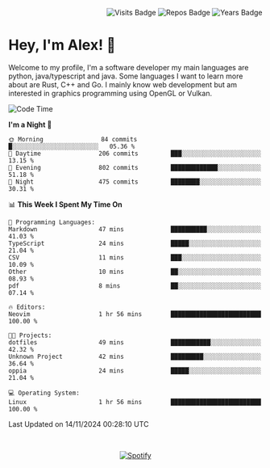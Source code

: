<p align="right">
  <img src="https://badges.pufler.dev/visits/Alextibtab/Alextibtab" alt="Visits Badge">
  <img src="https://badges.pufler.dev/repos/Alextibtab/" alt="Repos Badge">
  <img src="https://badges.pufler.dev/years/Alextibtab/" alt="Years Badge">
</p>

<h1 align="left">Hey, I'm Alex! 💽 </h1>

Welcome to my profile, I'm a software developer my main languages are python, java/typescript and java. Some languages I want to learn more about are Rust, C++ and Go. I mainly know web development but am interested in graphics programming using OpenGL or Vulkan.

<!--START_SECTION:waka-->
![Code Time](http://img.shields.io/badge/Code%20Time-103%20hrs%2018%20mins-blue)

**I'm a Night 🦉** 

```text
🌞 Morning                84 commits          █░░░░░░░░░░░░░░░░░░░░░░░░   05.36 % 
🌆 Daytime                206 commits         ███░░░░░░░░░░░░░░░░░░░░░░   13.15 % 
🌃 Evening                802 commits         █████████████░░░░░░░░░░░░   51.18 % 
🌙 Night                  475 commits         ████████░░░░░░░░░░░░░░░░░   30.31 % 
```


📊 **This Week I Spent My Time On** 

```text
💬 Programming Languages: 
Markdown                 47 mins             ██████████░░░░░░░░░░░░░░░   41.03 % 
TypeScript               24 mins             █████░░░░░░░░░░░░░░░░░░░░   21.04 % 
CSV                      11 mins             ███░░░░░░░░░░░░░░░░░░░░░░   10.09 % 
Other                    10 mins             ██░░░░░░░░░░░░░░░░░░░░░░░   08.93 % 
pdf                      8 mins              ██░░░░░░░░░░░░░░░░░░░░░░░   07.14 % 

🔥 Editors: 
Neovim                   1 hr 56 mins        █████████████████████████   100.00 % 

🐱‍💻 Projects: 
dotfiles                 49 mins             ███████████░░░░░░░░░░░░░░   42.32 % 
Unknown Project          42 mins             █████████░░░░░░░░░░░░░░░░   36.64 % 
oppia                    24 mins             █████░░░░░░░░░░░░░░░░░░░░   21.04 % 

💻 Operating System: 
Linux                    1 hr 56 mins        █████████████████████████   100.00 % 
```


 Last Updated on 14/11/2024 00:28:10 UTC
<!--END_SECTION:waka-->
&nbsp;<div align="center">
  [![Spotify](https://spotify-now-playing-wine-six.vercel.app/api/spotify?border_color=ffffff)](https://open.spotify.com/user/pmo1v2ejnt42kgp5jar5drtag)
</div>

